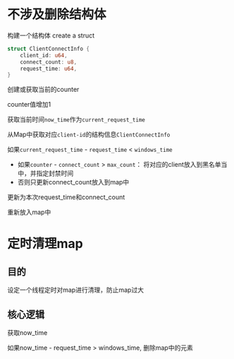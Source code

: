 # 不涉及删除结构体
构建一个结构体
create a struct
```rust
struct ClientConnectInfo {
    client_id: u64,
    connect_count: u8,
    request_time: u64,
}
```

创建或获取当前的counter

counter值增加1

获取当前时间`now_time`作为`current_request_time`

从Map中获取对应`client-id`的结构信息`ClientConnectInfo`

如果`current_request_time` - `request_time` < `windows_time`
- 如果`counter` - `connect_count` > `max_count`：
 将对应的client放入到黑名单当中，并指定封禁时间
- 否则只更新connect_count放入到map中

更新为本次request_time和connect_count

重新放入map中

# 定时清理map
## 目的
设定一个线程定时对map进行清理，防止map过大

## 核心逻辑

获取now_time

如果now_time - request_time > windows_time, 删除map中的元素

